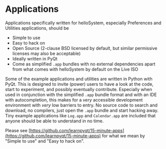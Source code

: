 # Applications

Applications specifically written for helloSystem, especially Preferences and Utilities applications, should be
* Simple to use
* Easy to hack on
* Open Source (2-clause BSD licensed by default, but similar permissive licenses may also be acceptable)
* Ideally written in PyQt
* Come as simplified `.app` bundles with no external dependencies apart from what comes with helloSystem by default on the Live ISO

Some of the example applications and utilities are written in Python with PyQt. This is designed to invite (power) users to have a look at the code, start to experiment, and possibly eventually contribute. Especially when used in conjunction with the simplified `.app` bundle format and with an IDE with autocompletion, this makes for a _very_ accessible development environment with _very_ low barriers to entry. No source code to search and download, no compilers, just open the `.app` bundle and start hacking away. Tiny example applications like `Log.app` and `Calendar.app` are included that anyone should be able to understand in no time.

Please see [https://github.com/learnpyqt/15-minute-apps](https://github.com/learnpyqt/15-minute-apps) for what we mean by "Simple to use" and "Easy to hack on".
